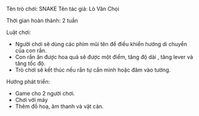 Tên trò chơi: SNAKE
Tên tác giả: Lò Văn Chọi

Thời gian hoàn thành: 2 tuần

Luật chơi:
  - Người chơi sẽ dùng các phím mũi tên để điều khiển hướng di chuyển của con rắn.
  - Con rắn ăn được hoa quả sẽ được một điểm, tăng độ dài , tăng lever và tăng tốc độ.
  - Trò chơi sẽ kết thúc nếu rắn tự cắn mình hoặc đâm vào tường.

Hướng phát triển:
  - Game cho 2 người chơi.
  - Chơi với máy
  - Thêm đồ hoạ, âm thanh và vật cản.
  
